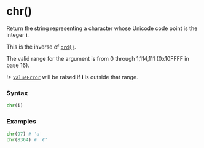 # chr()

Return the string representing a character whose Unicode code point is the integer **i**.

This is the inverse of [`ord()`](/built-in-functions/ord.md).

The valid range for the argument is from 0 through 1,114,111 (0x10FFFF in base 16).

!> [`ValueError`](/exceptions/ValueError.md) will be raised if **i** is outside that range.

### Syntax

```python
chr(i)
```

### Examples

```python
chr(97) # 'a'
chr(8364) # '€'
```

